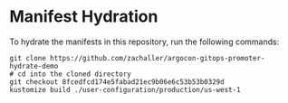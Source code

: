# Manifest Hydration

To hydrate the manifests in this repository, run the following commands:

```shell
git clone https://github.com/zachaller/argocon-gitops-promoter-hydrate-demo
# cd into the cloned directory
git checkout 8fcedfcd174e5fabad21ec9b06e6c53b53b0329d
kustomize build ./user-configuration/production/us-west-1
```
